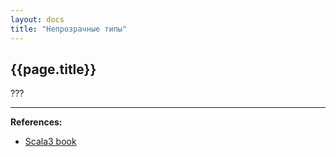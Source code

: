 ```yaml
---
layout: docs
title: "Непрозрачные типы"
---
```


## {{page.title}}

???


---

**References:**
- [Scala3 book](https://docs.scala-lang.org/scala3/book/types-opaque-types.html)
